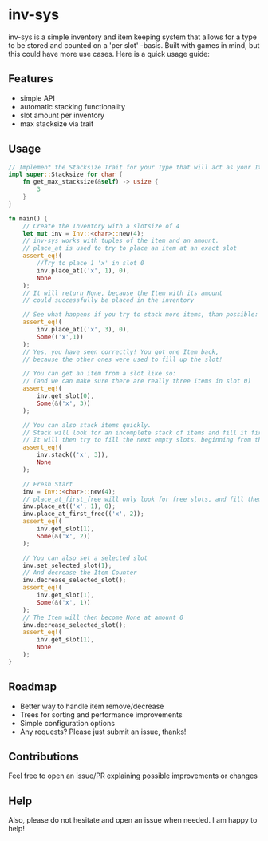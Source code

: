 # inv-sys
inv-sys is a simple inventory and item keeping system that allows for a type to be stored and counted on a 'per slot' -basis. Built with games in mind, but this could have more use cases. Here is a quick usage guide:

## Features
- simple API
- automatic stacking functionality
- slot amount per inventory
- max stacksize via trait

## Usage

```rust
// Implement the Stacksize Trait for your Type that will act as your Item
impl super::Stacksize for char {
	fn get_max_stacksize(&self) -> usize {
		3
	}
}

fn main() {
	// Create the Inventory with a slotsize of 4
	let mut inv = Inv::<char>::new(4);
	// inv-sys works with tuples of the item and an amount.
	// place_at is used to try to place an item at an exact slot
	assert_eq!(
		//Try to place 1 'x' in slot 0
		inv.place_at(('x', 1), 0), 
		None
	);
	// It will return None, because the Item with its amount 
	// could successfully be placed in the inventory

	// See what happens if you try to stack more items, than possible:
	assert_eq!(
		inv.place_at(('x', 3), 0), 
		Some(('x',1))
	);
	// Yes, you have seen correctly! You got one Item back, 
	// because the other ones were used to fill up the slot! 

	// You can get an item from a slot like so:
	// (and we can make sure there are really three Items in slot 0)
	assert_eq!(
		inv.get_slot(0), 
		Some(&('x', 3))
	);

	// You can also stack items quickly. 
	// Stack will look for an incomplete stack of items and fill it first.
	// It will then try to fill the next empty slots, beginning from the start
	assert_eq!(
		inv.stack(('x', 3)), 
		None
	);

	// Fresh Start
	inv = Inv::<char>::new(4);
	// place_at_first_free will only look for free slots, and fill them.
	inv.place_at(('x', 1), 0);
	inv.place_at_first_free(('x', 2));
	assert_eq!(
		inv.get_slot(1), 
		Some(&('x', 2))
	);

	// You can also set a selected slot
	inv.set_selected_slot(1);
	// And decrease the Item Counter
	inv.decrease_selected_slot();
	assert_eq!(
		inv.get_slot(1), 
		Some(&('x', 1))
	);
	// The Item will then become None at amount 0
	inv.decrease_selected_slot();
	assert_eq!(
		inv.get_slot(1), 
		None
	);
}
```

## Roadmap
 - Better way to handle item remove/decrease
 - Trees for sorting and performance improvements
 - Simple configuration options
 - Any requests? Please just submit an issue, thanks!

## Contributions
Feel free to open an issue/PR explaining possible improvements or changes

## Help
Also, please do not hesitate and open an issue when needed. I am happy to help!
